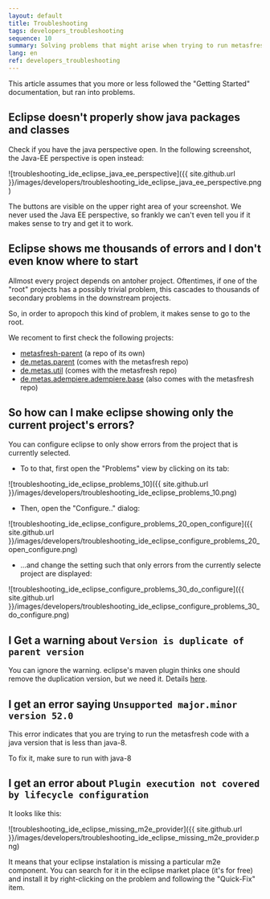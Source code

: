 ```yaml
---
layout: default
title: Troubleshooting
tags: developers_troubleshooting
sequence: 10 
summary: Solving problems that might arise when trying to run metasfresh from eclipse
lang: en
ref: developers_troubleshooting
---
```


This article assumes that you more or less followed the "Getting Started" documentation, but ran into problems.

## Eclipse doesn't properly show java packages and classes

Check if you have the java perspective open. In the following screenshot, the Java-EE perspective is open instead:

![troubleshooting_ide_eclipse_java_ee_perspective]({{ site.github.url }}/images/developers/troubleshooting_ide_eclipse_java_ee_perspective.png)

The buttons are visible on the upper right area of your screenshot.
We never used the Java EE perspective, so frankly we can't even tell you if it makes sense to try and get it to work.

## Eclipse shows me thousands of errors and I don't even know where to start

Allmost every project depends on antoher project. Oftentimes, if one of the "root" projects has a possibly trivial problem, this cascades to thousands of secondary problems in the downstream projects.

So, in order to apropoch this kind of problem, it makes sense to go to the root.

We recoment to first check the following projects:

* [metasfresh-parent](https://github.com/metasfresh/metasfresh-parent) (a repo of its own)
* [de.metas.parent](https://github.com/metasfresh/metasfresh/tree/master/de.metas.parent) (comes with the metasfresh repo)
* [de.metas.util](https://github.com/metasfresh/metasfresh/tree/master/de.metas.util) (comes with the metasfresh repo)
* [de.metas.adempiere.adempiere.base](https://github.com/metasfresh/metasfresh/tree/master/de.metas.adempiere.adempiere/base) (also comes with the metasfresh repo)

## So how can I make eclipse showing only the current project's errors?

You can configure eclipse to only show errors from the project that is currently selected.

* To to that, first open the "Problems" view by clicking on its tab:

![troubleshooting_ide_eclipse_problems_10]({{ site.github.url }}/images/developers/troubleshooting_ide_eclipse_problems_10.png)

* Then, open the "Configure.." dialog:

![troubleshooting_ide_eclipse_configure_problems_20_open_configure]({{ site.github.url }}/images/developers/troubleshooting_ide_eclipse_configure_problems_20_open_configure.png)

* ...and change the setting such that only errors from the currently selecte project are displayed: 

![troubleshooting_ide_eclipse_configure_problems_30_do_configure]({{ site.github.url }}/images/developers/troubleshooting_ide_eclipse_configure_problems_30_do_configure.png)

## I Get a warning about `Version is duplicate of parent version`

You can ignore the warning. eclipse's maven plugin thinks one should remove the duplication version, but we need it. Details [here](http://docs.metasfresh.org/pages/infrastructure/ci_en).

## I get an error saying `Unsupported major.minor version 52.0`

This error indicates that you are trying to run the metasfresh code with a java version that is less than java-8.

To fix it, make sure to run with java-8

## I get an error about `Plugin execution not covered by lifecycle configuration`

It looks like this:

![troubleshooting_ide_eclipse_missing_m2e_provider]({{ site.github.url }}/images/developers/troubleshooting_ide_eclipse_missing_m2e_provider.png)

It means that your eclipse instalation is missing a particular m2e component. You can search for it in the eclipse market place (it's for free) and install it by right-clicking on the problem and following the "Quick-Fix" item.
